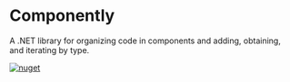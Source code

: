 # Componently
A .NET library for organizing code in components and adding, obtaining, and iterating by type.

[![nuget](https://img.shields.io/nuget/v/Hazdryx.Componently.svg)](https://www.nuget.org/packages/Hazdryx.Componently/)
